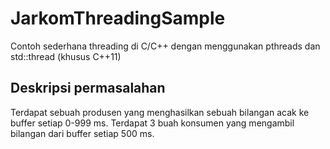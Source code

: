 JarkomThreadingSample
=====================

Contoh sederhana threading di C/C++ dengan menggunakan pthreads dan std::thread (khusus C++11)

Deskripsi permasalahan
----------------------
Terdapat sebuah produsen yang menghasilkan sebuah bilangan acak ke buffer setiap 0-999 ms.
Terdapat 3 buah konsumen yang mengambil bilangan dari buffer setiap 500 ms.
